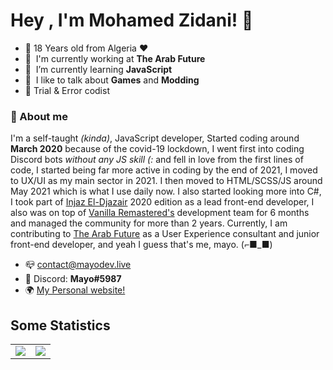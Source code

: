 # Hey , I'm Mohamed Zidani! 👋  <img src="https://komarev.com/ghpvc/?username=d3marko" alt="" align="center" />


- 🤗 18 Years old from Algeria  :heart:
- :office: &nbsp;I'm currently working at **The Arab Future**
- :seedling: &nbsp;I’m currently learning **JavaScript**
- :speech_balloon: &nbsp;I like to talk about **Games** and **Modding**
- 🧠 Trial & Error codist

### :book: About me
I'm a self-taught *(kinda)*, JavaScript developer, Started coding around **March 2020** because of the covid-19 lockdown, I went first into coding Discord bots *without any JS skill (:* and fell in love from the first lines of code, I started being far more active in coding by the end of 2021, I moved to UX/UI as my main sector in 2021. I then moved to HTML/SCSS/JS around May 2021 which is what I use daily now. I also started looking more into C#, I took part of [Injaz El-Djazair](https://www.injaz-eldjazair.org/) 2020  edition as a lead front-end developer, I also was on top of [Vanilla Remastered's](https://vanilla-remastered.com) development team for 6 months and managed the community for more than 2 years. Currently, I am contributing to [The Arab Future](https://github.com/The-Arab-Future) as a User Experience consultant and junior front-end developer, and yeah I guess that's me, mayo. (⌐■_■)

- 📪 <contact@mayodev.live>
- :postbox: Discord: **Mayo#5987**
- 🌍 [My Personal website!](https://mayodev.live)

## Some Statistics
<table>
  <tr>
    <td align="center" style="padding=0;width=50%;">
      <img align="center" style="padding=0;" src="https://github-readme-stats.vercel.app/api?username=d3marko&count_private=true&show_icons=true" />
    </td>
    <td align="center" style="padding=0;width=100%;">
      <img align="center" style="padding=0;" src="https://github-readme-stats.vercel.app/api/wakatime?username=d3marko&v=2&layout=default&custom_title=Time I spent on:&line_height=29" />
    </td>
  </tr>
</table>


